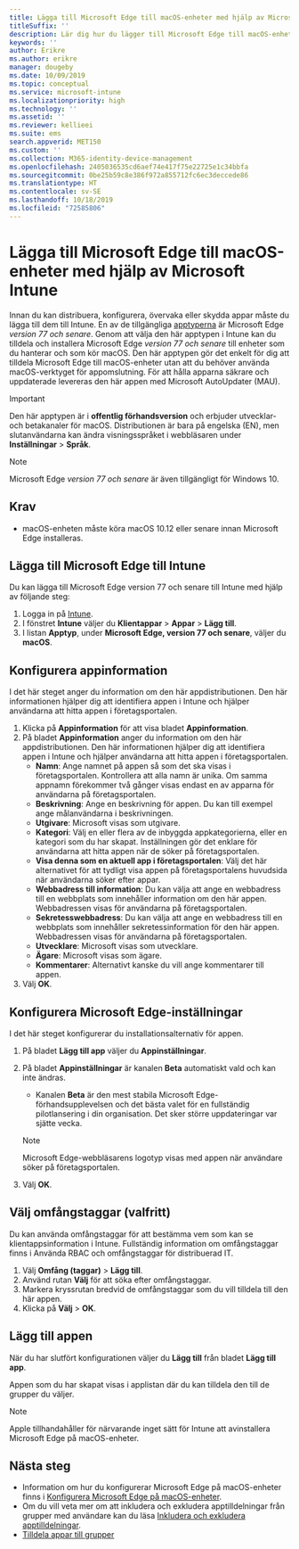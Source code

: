 ```yaml
---
title: Lägga till Microsoft Edge till macOS-enheter med hjälp av Microsoft Intune
titleSuffix: ''
description: Lär dig hur du lägger till Microsoft Edge till macOS-enheter med hjälp av Microsoft Intune.
keywords: ''
author: Erikre
ms.author: erikre
manager: dougeby
ms.date: 10/09/2019
ms.topic: conceptual
ms.service: microsoft-intune
ms.localizationpriority: high
ms.technology: ''
ms.assetid: ''
ms.reviewer: kellieei
ms.suite: ems
search.appverid: MET150
ms.custom: ''
ms.collection: M365-identity-device-management
ms.openlocfilehash: 2405036535cd6aef74e417f75e22725e1c34bbfa
ms.sourcegitcommit: 0be25b59c8e386f972a855712fc6ec3deccede86
ms.translationtype: HT
ms.contentlocale: sv-SE
ms.lasthandoff: 10/18/2019
ms.locfileid: "72585806"
---
```

# <a name="add-microsoft-edge-to-macos-devices-using-microsoft-intune"></a>Lägga till Microsoft Edge till macOS-enheter med hjälp av Microsoft Intune

Innan du kan distribuera, konfigurera, övervaka eller skydda appar måste du lägga till dem till Intune. En av de tillgängliga [apptyperna](~/apps/apps-add.md#app-types-in-microsoft-intune) är Microsoft Edge *version 77 och senare*. Genom att välja den här apptypen i Intune kan du tilldela och installera Microsoft Edge *version 77 och senare* till enheter som du hanterar och som kör macOS. Den här apptypen gör det enkelt för dig att tilldela Microsoft Edge till macOS-enheter utan att du behöver använda macOS-verktyget för appomslutning. För att hålla apparna säkrare och uppdaterade levereras den här appen med Microsoft AutoUpdater (MAU).

> [!IMPORTANT]
> Den här apptypen är i **offentlig förhandsversion** och erbjuder utvecklar- och betakanaler för macOS. Distributionen är bara på engelska (EN), men slutanvändarna kan ändra visningsspråket i webbläsaren under **Inställningar** > **Språk**. 

> [!NOTE]
> Microsoft Edge *version 77 och senare* är även tillgängligt för Windows 10.

## <a name="prerequisites"></a>Krav
- macOS-enheten måste köra macOS 10.12 eller senare innan Microsoft Edge installeras.

## <a name="add-microsoft-edge-to-intune"></a>Lägga till Microsoft Edge till Intune
Du kan lägga till Microsoft Edge version 77 och senare till Intune med hjälp av följande steg:

1. Logga in på [Intune](https://go.microsoft.com/fwlink/?linkid=2090973).
2. I fönstret **Intune** väljer du **Klientappar** > **Appar** > **Lägg till**.
3. I listan **Apptyp**, under **Microsoft Edge, version 77 och senare**, väljer du **macOS**.

## <a name="configure-app-information"></a>Konfigurera appinformation
I det här steget anger du information om den här appdistributionen. Den här informationen hjälper dig att identifiera appen i Intune och hjälper användarna att hitta appen i företagsportalen.

1. Klicka på **Appinformation** för att visa bladet **Appinformation**.
2. På bladet **Appinformation** anger du information om den här appdistributionen. Den här informationen hjälper dig att identifiera appen i Intune och hjälper användarna att hitta appen i företagsportalen.
    - **Namn**: Ange namnet på appen så som det ska visas i företagsportalen. Kontrollera att alla namn är unika. Om samma appnamn förekommer två gånger visas endast en av apparna för användarna på företagsportalen.
    - **Beskrivning**: Ange en beskrivning för appen. Du kan till exempel ange målanvändarna i beskrivningen.
    - **Utgivare**: Microsoft visas som utgivare.
    - **Kategori**: Välj en eller flera av de inbyggda appkategorierna, eller en kategori som du har skapat. Inställningen gör det enklare för användarna att hitta appen när de söker på företagsportalen.
    - **Visa denna som en aktuell app i företagsportalen**: Välj det här alternativet för att tydligt visa appen på företagsportalens huvudsida när användarna söker efter appar.
    - **Webbadress till information**: Du kan välja att ange en webbadress till en webbplats som innehåller information om den här appen. Webbadressen visas för användarna på företagsportalen.
    - **Sekretesswebbadress**: Du kan välja att ange en webbadress till en webbplats som innehåller sekretessinformation för den här appen. Webbadressen visas för användarna på företagsportalen.
    - **Utvecklare**: Microsoft visas som utvecklare.
    - **Ägare**: Microsoft visas som ägare.
    - **Kommentarer**: Alternativt kanske du vill ange kommentarer till appen.
3. Välj **OK**.

## <a name="configure-microsoft-edge-settings"></a>Konfigurera Microsoft Edge-inställningar
I det här steget konfigurerar du installationsalternativ för appen.

1. På bladet **Lägg till app** väljer du **Appinställningar**.
2. På bladet **Appinställningar** är kanalen **Beta** automatiskt vald och kan inte ändras.
    - Kanalen **Beta** är den mest stabila Microsoft Edge-förhandsupplevelsen och det bästa valet för en fullständig pilotlansering i din organisation. Det sker större uppdateringar var sjätte vecka.

    > [!NOTE]
    > Microsoft Edge-webbläsarens logotyp visas med appen när användare söker på företagsportalen.
3.  Välj **OK**.

## <a name="select-scope-tags-optional"></a>Välj omfångstaggar (valfritt)
Du kan använda omfångstaggar för att bestämma vem som kan se klientappsinformation i Intune. Fullständig information om omfångstaggar finns i Använda RBAC och omfångstaggar för distribuerad IT.
1.  Välj **Omfång (taggar)**  > **Lägg till**.
2.  Använd rutan **Välj** för att söka efter omfångstaggar.
3.  Markera kryssrutan bredvid de omfångstaggar som du vill tilldela till den här appen.
4.  Klicka på **Välj** > **OK**.

## <a name="add-the-app"></a>Lägg till appen
När du har slutfört konfigurationen väljer du **Lägg till** från bladet **Lägg till app**. 

Appen som du har skapat visas i applistan där du kan tilldela den till de grupper du väljer. 

> [!NOTE]
> Apple tillhandahåller för närvarande inget sätt för Intune att avinstallera Microsoft Edge på macOS-enheter.

## <a name="next-steps"></a>Nästa steg
- Information om hur du konfigurerar Microsoft Edge på macOS-enheter finns i [Konfigurera Microsoft Edge på macOS-enheter](https://docs.microsoft.com/deployedge/configure-microsoft-edge#configure-microsoft-edge-on-mac).
- Om du vill veta mer om att inkludera och exkludera apptilldelningar från grupper med användare kan du läsa [Inkludera och exkludera apptilldelningar](~/apps/apps-inc-exl-assignments.md).
- [Tilldela appar till grupper](~/apps/apps-deploy.md)

